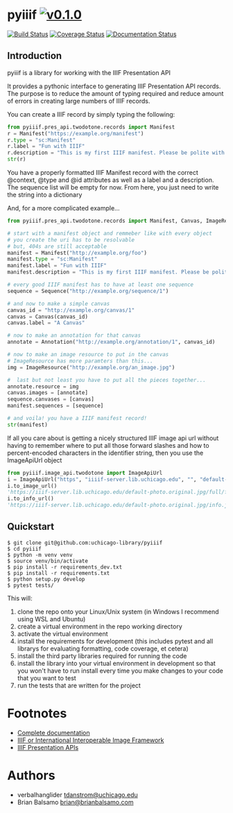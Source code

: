 # pyiiif [![v0.1.0](https://img.shields.io/badge/version-0.1.0-blue.svg)](https://github.com/uchicago-library/pyiiif/releases)

[![Build Status](https://travis-ci.org/uchicago-library/pyiiif.svg?branch=master)](https://travis-ci.org/uchicago-library/pyiiif) [![Coverage Status](https://coveralls.io/repos/github/uchicago-library/pyiiif/badge.svg?branch=master)](https://coveralls.io/github/uchicago-library/pyiiif?branch=master) [![Documentation Status](https://readthedocs.org/projects/uchicagolibrary-pyiiif/badge/?version=latest)](http://uchicagolibrary-pyiiif.readthedocs.io/en/latest/?badge=latest)

## Introduction

pyiiif is a library for working with the IIIF Presentation API 

It provides a pythonic interface to generating IIIF Presentation API records. The purpose is to reduce the amount of typing required and reduce amount of errors in creating large numbers of IIIF records. 

You can create a IIIF record by simply typing the following:

```python
from pyiiif.pres_api.twodotone.records import Manifest
r = Manifest("https://example.org/manifest")
r.type = "sc:Manifest"
r.label = "Fun with IIIF"
r.description = "This is my first IIIF manifest. Please be polite with your criticism"
str(r)
```

You have a properly formatted IIIF Manifest record with the correct @context, @type and @id attributes as well as a label and a description. The sequence list will be empty for now. From here, you just need to write the string into  a dictionary

And, for a more complicated example...

```python
from pyiiif.pres_api.twodotone.records import Manifest, Canvas, ImageResource, Annotation, Sequence

# start with a manifest object and remmeber like with every object 
# you create the uri has to be resolvable
# but, 404s are still acceptable
manifest = Manifest("http://example.org/foo")
manifest.type = "sc:Manifest"
manifest.label = "Fun with IIIF"
manifest.description = "This is my first IIIF manifest. Please be polite with your criticism"

# every good IIIF manifest has to have at least one sequence
sequence = Sequence("http://example.org/sequence/1")

# and now to make a simple canvas
canvas_id = "http://example.org/canvas/1"
canvas = Canvas(canvas_id)
canvas.label = "A Canvas"

# now to make an annotation for that canvas
annotate = Annotation("http://example.org/annotation/1", canvas_id)

# now to make an image resource to put in the canvas
# ImageResource has more paramters than this...
img = ImageResource("http://example.org/an_image.jpg")

#  last but not least you have to put all the pieces together...
annotate.resource = img
canvas.images = [annotate]
sequence.canvases = [canvas]
manifest.sequences = [sequence]

# and voila! you have a IIIF manifest record!
str(manifest)
```

If all you care about is getting a nicely structured IIIF image api url without having to remember where to put all those forward slashes and how to percent-encoded characters in the identifier string, then you use the ImageApiUrl object

```python
from pyiiif.image_api.twodotone import ImageApiUrl
i = ImageApiUrl("https", "iiiif-server.lib.uchicago.edu", "", "default-photo.original.jpg")
i.to_image_url()
'https://iiif-server.lib.uchicago.edu/default-photo.original.jpg/full/full/0/default.jpg'
i.to_info_url()
'https://iiif-server.lib.uchicago.edu/default-photo.original.jpg/info.json'
```

## Quickstart

```shell
$ git clone git@github.com:uchicago-library/pyiiif
$ cd pyiiif
$ python -m venv venv
$ source venv/bin/activate
$ pip install -r requirements_dev.txt
$ pip install -r requirements.txt
$ python setup.py develop
$ pytest tests/
```

This will:

1. clone the repo onto your Linux/Unix system (in Windows I recommend using WSL and Ubuntu)
1. create a virtual environment in the repo working directory
1. activate the virtual environment
1. install the requirements for development (this includes pytest and all librarys for evaluating formatting, code coverage, et cetera)
1. install the third party libraries required for running the code
1. install the library into your virtual environment in development so that you won't have to run install every time you make changes to your code that you want to test
1. run the tests that are written for the project

# Footnotes
- [Complete documentation](https://uchicagolibrary-pyiiif.readthedocs.io)
- [IIIF or International Interoperable Image Framework](http://iiif.io/)
- [IIIF Presentation APIs](http://iiif.io/api/presentation/2.1/)

# Authors
- verbalhanglider <tdanstrom@uchicago.edu>
- Brian Balsamo <brian@brianbalsamo.com>
